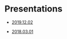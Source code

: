 # Presentations

- [2019.12.02](https://cicero.xyz/v3/remark/0.14.0/github.com/el2iot2/presentations/master/2019-12-02.md/#1)

- [2018.03.01](https://cicero.xyz/v3/remark/0.14.0/github.com/el2iot2/presentations/master/2018.03.01.md/#1)

